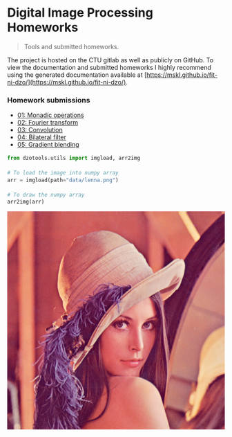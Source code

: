# Digital Image Processing Homeworks
> Tools and submitted homeworks.


The project is hosted on the CTU gitlab as well as publicly on GitHub. To view the documentation and submitted homeworks I highly recommend using the generated documentation available at [https://mskl.github.io/fit-ni-dzo/](https://mskl.github.io/fit-ni-dzo/).

### Homework submissions
- [01: Monadic operations](https://mskl.github.io/fit-ni-dzo/monadic.html)
- [02: Fourier transform](https://mskl.github.io/fit-ni-dzo/fourier.html)
- [03: Convolution](https://mskl.github.io/fit-ni-dzo/convolution.html)
- [04: Bilateral filter](https://mskl.github.io/fit-ni-dzo/bilateral.html)
- [05: Gradient blending](https://mskl.github.io/fit-ni-dzo/image_blending.html)

```python
from dzotools.utils import imgload, arr2img

# To load the image into numpy array
arr = imgload(path="data/lenna.png")

# To draw the numpy array
arr2img(arr)
```




![png](docs/images/output_1_0.png)


